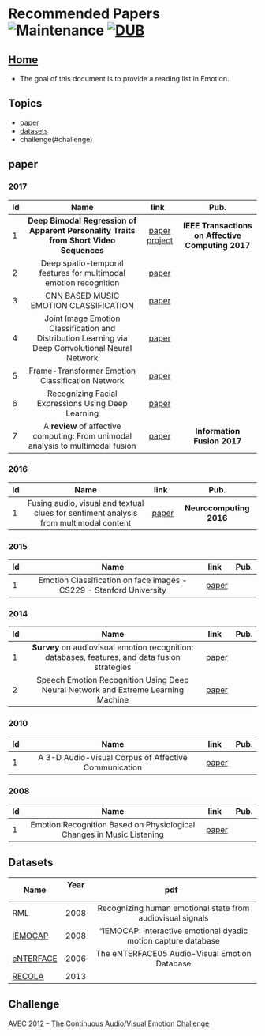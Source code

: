 # Recommended Papers ![Maintenance](https://img.shields.io/maintenance/yes/2017.svg) [![DUB](https://img.shields.io/dub/l/vibe-d.svg)](LICENSE)
## [Home](../README.md)
- The goal of this document is to provide a reading list in Emotion.

## Topics
- [paper](#paper)
- [datasets](#datasets)
- challenge(#challenge)


## paper

### 2017

|Id|Name  | link  | Pub.|
|-----|:-----:|:-----:|:-----:|
|1|__Deep Bimodal Regression of Apparent Personality Traits from Short Video Sequences__|[paper](http://lamda.nju.edu.cn/weixs/publication/tac17.pdf) [project](http://lamda.nju.edu.cn/weixs/project/APA/APA.html)| __IEEE Transactions on Affective Computing 2017__|
|2|Deep spatio-temporal features for multimodal emotion recognition| [paper](https://eprints.qut.edu.au/105854/1/292.pdf)| 
|3|CNN BASED MUSIC EMOTION CLASSIFICATION| [paper](https://arxiv.org/pdf/1704.05665.pdf)| |
|4|Joint Image Emotion Classification and Distribution Learning via Deep Convolutional Neural Network| [paper](https://www.ijcai.org/proceedings/2017/0456.pdf)| |
|5|Frame-Transformer Emotion Classification Network| [paper](http://www.yugangjiang.info/publication/icmr17-emotion.pdf)| |
|6|Recognizing Facial Expressions Using Deep Learning| [paper](http://cs231n.stanford.edu/reports/2017/pdfs/224.pdf)| |
|7|A __review__ of affective computing: From unimodal analysis to multimodal fusion| [paper](https://ac.els-cdn.com/S1566253517300738/1-s2.0-S1566253517300738-main.pdf?_tid=c0b44872-df48-11e7-b6cc-00000aacb35e&acdnat=1513089102_a68b14a2aa580108d3276be8ac855c43)| __Information Fusion 2017__ |

### 2016
|Id|Name  | link  | Pub.|
|-----|:-----:|:-----:|:-----:|
|1|Fusing audio, visual and textual clues for sentiment analysis from multimodal content| [paper](https://ac.els-cdn.com/S0925231215011297/1-s2.0-S0925231215011297-main.pdf?_tid=8d10b112-df49-11e7-93da-00000aacb361&acdnat=1513089445_855a03b9a23456f6502325eaee761b07)| __Neurocomputing 2016__ |

### 2015
|Id|Name  | link  | Pub.|
|-----|:-----:|:-----:|:-----:|
|1|Emotion Classification on face images - CS229 - Stanford University| [paper](http://cs229.stanford.edu/proj2015/158_report.pdf)| |

### 2014
|Id|Name  | link  | Pub.|
|-----|:-----:|:-----:|:-----:|
|1| __Survey__ on audiovisual emotion recognition: databases, features, and data fusion strategies| [paper](https://www.cambridge.org/core/services/aop-cambridge-core/content/view/5BA206CFFEC3BAE321842B8EB820E179/S2048770314000110a.pdf/survey_on_audiovisual_emotion_recognition_databases_features_and_data_fusion_strategies.pdf)| |
|2|Speech Emotion Recognition Using Deep Neural Network and Extreme Learning Machine| [paper](https://www.microsoft.com/en-us/research/wp-content/uploads/2016/02/IS140441.pdf)| |

### 2010
|Id|Name  | link  | Pub.|
|-----|:-----:|:-----:|:-----:|
|1|A 3-D Audio-Visual Corpus of Affective Communication| [paper](http://www.fanelli.li/pubs/corpus.pdf)| |

### 2008
|Id|Name  | link  | Pub.|
|-----|:-----:|:-----:|:-----:|
|1|Emotion Recognition Based on Physiological Changes in Music Listening|[paper](https://www.informatik.uniaugsburg.de/lehrstuehle/hcm/publications/2008-TPAMI/TPAMI-0874-1206_optimized.pdf)| |


## Datasets
|Name  |Year   |pdf   | 
|-----|:-----:|:-----:|
|RML|2008|Recognizing human emotional state from audiovisual signals|
|[IEMOCAP](http://sail.usc.edu/iemocap/iemocap_release.htm)|2008|“IEMOCAP: Interactive emotional dyadic motion capture database|
|[eNTERFACE](http://www.enterface.net/results/)|2006|The eNTERFACE05 Audio-Visual Emotion Database|
|[RECOLA](https://diuf.unifr.ch/diva/recola/annemo.html)|2013||



## Challenge
AVEC 2012 –
[The Continuous Audio/Visual Emotion Challenge](http://www.cs.nott.ac.uk/~pszmv/Documents/avec2012_preprint.pdf)



